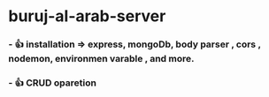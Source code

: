 # buruj-al-arab-server

### - :+1: installation => express, mongoDb, body parser , cors , nodemon, environmen varable , and more.
### - :+1: CRUD oparetion

